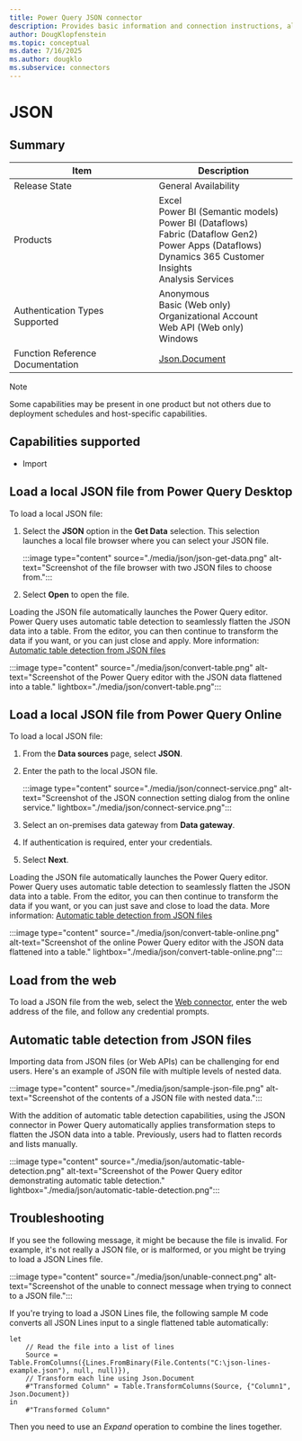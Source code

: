 ```yaml
---
title: Power Query JSON connector
description: Provides basic information and connection instructions, along with instructions on loading from the web and basic troubleshooting information.
author: DougKlopfenstein
ms.topic: conceptual
ms.date: 7/16/2025
ms.author: dougklo
ms.subservice: connectors
---
```


# JSON

## Summary

| Item | Description |
| ---- | ----------- |
| Release State | General Availability |
| Products | Excel<br/>Power BI (Semantic models)<br/>Power BI (Dataflows)<br/>Fabric (Dataflow Gen2)<br/>Power Apps (Dataflows)<br/>Dynamics 365 Customer Insights<br/>Analysis Services |
| Authentication Types Supported | Anonymous<br/>Basic (Web only)<br/>Organizational Account<br/>Web API (Web only)<br/>Windows |
| Function Reference Documentation | [Json.Document](/powerquery-m/json-document) |

> [!NOTE]
> Some capabilities may be present in one product but not others due to deployment schedules and host-specific capabilities.

## Capabilities supported

* Import

## Load a local JSON file from Power Query Desktop

To load a local JSON file:

1. Select the **JSON** option in the **Get Data** selection. This selection launches a local file browser where you can select your JSON file.

   :::image type="content" source="./media/json/json-get-data.png" alt-text="Screenshot of the file browser with two JSON files to choose from.":::

2. Select **Open** to open the file.

Loading the JSON file automatically launches the Power Query editor. Power Query uses automatic table detection to seamlessly flatten the JSON data into a table. From the editor, you can then continue to transform the data if you want, or you can just close and apply. More information: [Automatic table detection from JSON files](#automatic-table-detection-from-json-files)

:::image type="content" source="./media/json/convert-table.png" alt-text="Screenshot of the Power Query editor with the JSON data flattened into a table." lightbox="./media/json/convert-table.png":::

## Load a local JSON file from Power Query Online

To load a local JSON file:

1. From the **Data sources** page, select **JSON**.

2. Enter the path to the local JSON file.

   :::image type="content" source="./media/json/connect-service.png" alt-text="Screenshot of the JSON connection setting dialog from the online service." lightbox="./media/json/connect-service.png":::

3. Select an on-premises data gateway from **Data gateway**.

4. If authentication is required, enter your credentials.

5. Select **Next**.

Loading the JSON file automatically launches the Power Query editor. Power Query uses automatic table detection to seamlessly flatten the JSON data into a table. From the editor, you can then continue to transform the data if you want, or you can just save and close to load the data. More information: [Automatic table detection from JSON files](#automatic-table-detection-from-json-files)

:::image type="content" source="./media/json/convert-table-online.png" alt-text="Screenshot of the online Power Query editor with the JSON data flattened into a table." lightbox="./media/json/convert-table-online.png":::

## Load from the web

To load a JSON file from the web, select the [Web connector](./web/web.md), enter the web address of the file, and follow any credential prompts.

## Automatic table detection from JSON files

Importing data from JSON files (or Web APIs) can be challenging for end users. Here's an example of JSON file with multiple levels of nested data.

:::image type="content" source="./media/json/sample-json-file.png" alt-text="Screenshot of the contents of a JSON file with nested data.":::

With the addition of automatic table detection capabilities, using the JSON connector in Power Query automatically applies transformation steps to flatten the JSON data into a table. Previously, users had to flatten records and lists manually.

:::image type="content" source="./media/json/automatic-table-detection.png" alt-text="Screenshot of the Power Query editor demonstrating automatic table detection." lightbox="./media/json/automatic-table-detection.png":::

## Troubleshooting

If you see the following message, it might be because the file is invalid. For example, it's not really a JSON file, or is malformed, or you might be trying to load a JSON Lines file.

:::image type="content" source="./media/json/unable-connect.png" alt-text="Screenshot of the unable to connect message when trying to connect to a JSON file.":::

If you're trying to load a JSON Lines file, the following sample M code converts all JSON Lines input to a single flattened table automatically:

```powerquery-m
let
    // Read the file into a list of lines
    Source = Table.FromColumns({Lines.FromBinary(File.Contents("C:\json-lines-example.json"), null, null)}),
    // Transform each line using Json.Document
    #"Transformed Column" = Table.TransformColumns(Source, {"Column1", Json.Document})
in
    #"Transformed Column"
```

Then you need to use an *Expand* operation to combine the lines together.
